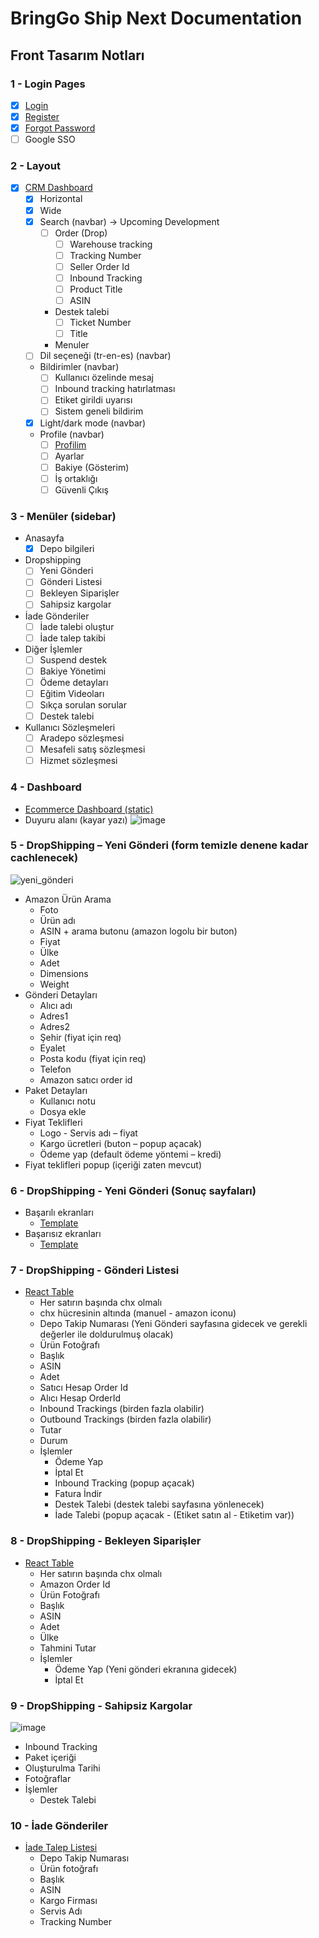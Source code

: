 # BringGo Ship Next Documentation

## Front Tasarım Notları

### 1 - Login Pages
- [x] [Login](https://demos.pixinvent.com/vuexy-nextjs-admin-template/demo-6/en/login)
- [x] [Register](https://demos.pixinvent.com/vuexy-nextjs-admin-template/demo-6/en/register)
- [x] [Forgot Password](https://demos.pixinvent.com/vuexy-nextjs-admin-template/demo-6/en/forgot-password)
- [ ] Google SSO

### 2 - Layout
- [x] [CRM Dashboard](https://demos.pixinvent.com/vuexy-nextjs-admin-template/demo-6/en/dashboards/crm)
  - [x] Horizontal
  - [x] Wide
  - [x] Search (navbar) -> Upcoming Development
    - [ ] Order (Drop)
      - [ ] Warehouse tracking
      - [ ] Tracking Number
      - [ ] Seller Order Id
      - [ ] Inbound Tracking
      - [ ] Product Title
      - [ ] ASIN
    - Destek talebi
      - [ ] Ticket Number
      - [ ] Title
    - Menuler
  - [ ] Dil seçeneği (tr-en-es) (navbar)
  - Bildirimler (navbar)
    - [ ] Kullanıcı özelinde mesaj
    - [ ] Inbound tracking hatırlatması
    - [ ] Etiket girildi uyarısı
    - [ ] Sistem geneli bildirim
  - [x] Light/dark mode (navbar)
  - Profile (navbar)
    - [ ] [Profilim](https://demos.pixinvent.com/vuexy-nextjs-admin-template/demo-6/en/pages/account-settings)
    - [ ] Ayarlar
    - [ ] Bakiye (Gösterim)
    - [ ] İş ortaklığı
    - [ ] Güvenli Çıkış

### 3 - Menüler (sidebar)
- Anasayfa
  - [x] Depo bilgileri
- Dropshipping
  - [ ] Yeni Gönderi
  - [ ] Gönderi Listesi
  - [ ] Bekleyen Siparişler
  - [ ] Sahipsiz kargolar
- İade Gönderiler
  - [ ] İade talebi oluştur
  - [ ] İade talep takibi
- Diğer İşlemler
  - [ ] Suspend destek
  - [ ] Bakiye Yönetimi
  - [ ] Ödeme detayları
  - [ ] Eğitim Videoları
  - [ ] Sıkça sorulan sorular
  - [ ] Destek talebi
- Kullanıcı Sözleşmeleri
  - [ ] Aradepo sözleşmesi
  - [ ] Mesafeli satış sözleşmesi
  - [ ] Hizmet sözleşmesi

### 4 - Dashboard
- [Ecommerce Dashboard (static)](https://demos.pixinvent.com/vuexy-nextjs-admin-template/demo-6/en/dashboards/ecommerce)
- Duyuru alanı (kayar yazı)
  ![image](https://github.com/BringGo-Ship-Next/roadmap/assets/169343536/6e24ee2a-9791-44fc-b5ec-aba02a0ef711)

### 5 - DropShipping – Yeni Gönderi (form temizle denene kadar cachlenecek)
![yeni_gönderi](https://github.com/BringGo-Ship-Next/roadmap/assets/169343536/a35f8315-3e57-4c82-8fbb-16c091ff63d3)
- Amazon Ürün Arama
  - Foto
  - Ürün adı
  - ASIN + arama butonu (amazon logolu bir buton)
  - Fiyat
  - Ülke
  - Adet
  - Dimensions
  - Weight
- Gönderi Detayları
  - Alıcı adı
  - Adres1
  - Adres2
  - Şehir (fiyat için req)
  - Eyalet
  - Posta kodu (fiyat için req)
  - Telefon
  - Amazon satıcı order id
- Paket Detayları
  - Kullanıcı notu
  - Dosya ekle
- Fiyat Teklifleri
  - Logo -  Servis adı – fiyat
  - Kargo ücretleri (buton – popup açacak)
  - Ödeme yap (default ödeme yöntemi – kredi)
- Fiyat teklifleri popup (içeriği zaten mevcut)

### 6 - DropShipping - Yeni Gönderi (Sonuç sayfaları)
- Başarılı ekranları
  - [Template](https://demos.pixinvent.com/vuexy-nextjs-admin-template/demo-6/en/apps/invoice/preview/4987)
- Başarısız ekranları
  - [Template](https://demos.pixinvent.com/vuexy-nextjs-admin-template/demo-6/en/apps/invoice/preview/4987)

### 7 - DropShipping - Gönderi Listesi
- [React Table](https://demos.pixinvent.com/vuexy-nextjs-admin-template/demo-1/en/react-table)
  - Her satırın başında chx olmalı
  - chx hücresinin altında (manuel - amazon iconu)
  - Depo Takip Numarası (Yeni Gönderi sayfasına gidecek ve gerekli değerler ile doldurulmuş olacak)
  - Ürün Fotoğrafı
  - Başlık
  - ASIN
  - Adet
  - Satıcı Hesap Order Id
  - Alıcı Hesap OrderId
  - Inbound Trackings (birden fazla olabilir)
  - Outbound Trackings (birden fazla olabilir)
  - Tutar
  - Durum
  - İşlemler
    - Ödeme Yap
    - İptal Et
    - Inbound Tracking (popup açacak)
    - Fatura İndir
    - Destek Talebi (destek talebi sayfasına yönlenecek)
    - İade Talebi (popup açacak - (Etiket satın al - Etiketim var))

### 8 - DropShipping - Bekleyen Siparişler
- [React Table](https://demos.pixinvent.com/vuexy-nextjs-admin-template/demo-1/en/react-table)
  - Her satırın başında chx olmalı
  - Amazon Order Id
  - Ürün Fotoğrafı
  - Başlık
  - ASIN
  - Adet
  - Ülke
  - Tahmini Tutar
  - İşlemler
    - Ödeme Yap (Yeni gönderi ekranına gidecek)
    - İptal Et

### 9 - DropShipping - Sahipsiz Kargolar
![image](https://github.com/BringGo-Ship-Next/roadmap/assets/169343536/8632bea1-1542-467a-a24c-85911dd810f6)
- Inbound Tracking
- Paket içeriği
- Oluşturulma Tarihi
- Fotoğraflar
- İşlemler
  - Destek Talebi

### 10 - İade Gönderiler
- [İade Talep Listesi](https://demos.pixinvent.com/vuexy-nextjs-admin-template/demo-1/en/react-table)
  - Depo Takip Numarası
  - Ürün fotoğrafı
  - Başlık
  - ASIN
  - Kargo Firması
  - Servis Adı
  - Tracking Number
